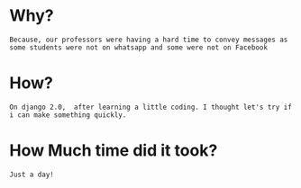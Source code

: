 # Why?
	Because, our professors were having a hard time to convey messages as some students were not on whatsapp and some were not on Facebook
# How?
	On django 2.0,  after learning a little coding. I thought let's try if i can make something quickly.

# How Much time did it took?
	Just a day!
